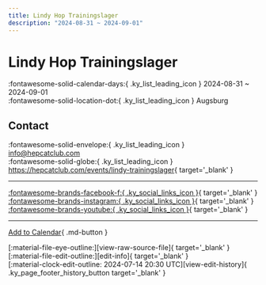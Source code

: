 ```yaml
---
title: Lindy Hop Trainingslager
description: "2024-08-31 ~ 2024-09-01"
---
```


# Lindy Hop Trainingslager 

:fontawesome-solid-calendar-days:{ .ky_list_leading_icon } 2024-08-31 ~ 2024-09-01  
:fontawesome-solid-location-dot:{ .ky_list_leading_icon } Augsburg  

## Contact

:fontawesome-solid-envelope:{ .ky_list_leading_icon } <info@hepcatclub.com>  
:fontawesome-solid-globe:{ .ky_list_leading_icon } <https://hepcatclub.com/events/lindy-trainingslager>{ target='_blank' }  

---

 [:fontawesome-brands-facebook-f:{ .ky_social_links_icon }](https://www.facebook.com/deinhepcatclub){ target='_blank' } [:fontawesome-brands-instagram:{ .ky_social_links_icon }](https://instagram.com/hepcatclub){ target='_blank' } [:fontawesome-brands-youtube:{ .ky_social_links_icon }](https://youtube.com/@HepCatClub){ target='_blank' }

---

[Add to Calendar](https://swing.news/ics/en/2024/de/lindy-hop-trainingslager-2024.ics){ .md-button }

<div class="ky_page_footer" markdown>
<div class="ky_page_footer_trailing" markdown="span">
[:material-file-eye-outline:][view-raw-source-file]{ target='_blank' }
[:material-file-edit-outline:][edit-info]{ target='_blank' }
</div>
<div class="ky_page_footer_leading" markdown="span">
[:material-clock-edit-outline: 2024-07-14 20:30 UTC][view-edit-history]{ .ky_page_footer_history_button target='_blank' }
</div>
</div>

[view-raw-source-file]: https://github.com/swingdance/events/blob/main/2024/de/lindy-hop-trainingslager-2024.json "View Raw Source File"
[edit-info]: https://github.com/swingdance/events/issues/new?assignees=&labels=update+event&projects=&template=03-update_entity.yml&title=%5B2024%2Fde%5D%20Lindy%20Hop%20Trainingslager&region=de&year=2024&id=lindy-hop-trainingslager-2024&name=Lindy%20Hop%20Trainingslager&org_id= "Edit Info"

[view-edit-history]: https://github.com/swingdance/events/commits/main/2024/de/lindy-hop-trainingslager-2024.json "View Edit History"
